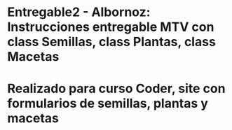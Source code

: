 # Entregable2 - Albornoz: Instrucciones entregable MTV con class Semillas, class Plantas, class Macetas   
# Realizado para curso Coder, site con formularios de semillas, plantas y macetas 
